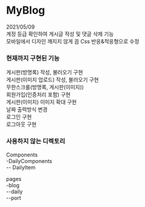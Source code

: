 # MyBlog

2021/05/09   
계정 등급 확인하여 게시글 작성 및 댓글 삭제 기능   
모바일에서 디자인 깨지지 않게 끔 Css 반응&적응형으로 수정
   
### 현재까지 구현된 기능   
게시판(방명록) 작성, 불러오기 구현  
게시판(이미지 업로드) 작성, 불러오기 구현   
무한스크롤(방명록, 게시판(이미지))   
회원가입(인증처리 포함) 구현   
게시판(이미지) 이미지 확대 구현   
날짜 출력방식 변경   
로그인 구현   
로그아웃 구현   

### 사용하지 않는 디렉토리
Components   
-DailyComponents   
-- DailyItem   

pages   
-blog   
--daily   
--port   
